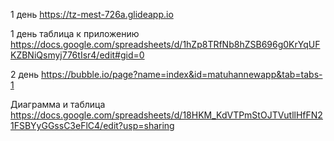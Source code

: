 1 день https://tz-mest-726a.glideapp.io

1 день таблица к приложению https://docs.google.com/spreadsheets/d/1hZp8TRfNb8hZSB696g0KrYqUFKZBNiQsmyj776tIsr4/edit#gid=0

2 день https://bubble.io/page?name=index&id=matuhannewapp&tab=tabs-1


Диаграмма и таблица https://docs.google.com/spreadsheets/d/18HKM_KdVTPmStOJTVutllHfFN21FSBYyGGssC3eFlC4/edit?usp=sharing
